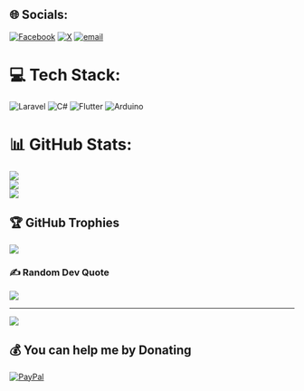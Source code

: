 
## 🌐 Socials:
[![Facebook](https://img.shields.io/badge/Facebook-%231877F2.svg?logo=Facebook&logoColor=white)](https://facebook.com/f4k3r5.k1r4) [![X](https://img.shields.io/badge/X-black.svg?logo=X&logoColor=white)](https://x.com/Sannsgrim) [![email](https://img.shields.io/badge/Email-D14836?logo=gmail&logoColor=white)](mailto:sannsgrim21@gmail.com) 

# 💻 Tech Stack:
![Laravel](https://img.shields.io/badge/laravel-%23FF2D20.svg?style=for-the-badge&logo=laravel&logoColor=white) ![C#](https://img.shields.io/badge/c%23-%23239120.svg?style=for-the-badge&logo=csharp&logoColor=white) ![Flutter](https://img.shields.io/badge/Flutter-%2302569B.svg?style=for-the-badge&logo=Flutter&logoColor=white) ![Arduino](https://img.shields.io/badge/-Arduino-00979D?style=for-the-badge&logo=Arduino&logoColor=white)
# 📊 GitHub Stats:
![](https://github-readme-stats.vercel.app/api?username=sannsgrim&theme=vue-dark&hide_border=false&include_all_commits=true&count_private=true)<br/>
![](https://github-readme-streak-stats.herokuapp.com/?user=sannsgrim&theme=vue-dark&hide_border=false)<br/>
![](https://github-readme-stats.vercel.app/api/top-langs/?username=sannsgrim&theme=vue-dark&hide_border=false&include_all_commits=true&count_private=true&layout=compact)

## 🏆 GitHub Trophies
![](https://github-profile-trophy.vercel.app/?username=sannsgrim&theme=radical&no-frame=false&no-bg=true&margin-w=4)

### ✍️ Random Dev Quote
![](https://quotes-github-readme.vercel.app/api?type=horizontal&theme=dark)

---
[![](https://visitcount.itsvg.in/api?id=sannsgrim&icon=10&color=0)](https://visitcount.itsvg.in)

  ## 💰 You can help me by Donating
  [![PayPal](https://img.shields.io/badge/PayPal-00457C?style=for-the-badge&logo=paypal&logoColor=white)](https://paypal.me/paypal.me/Zelly720) 

  
<!-- Proudly created with GPRM ( https://gprm.itsvg.in ) -->
